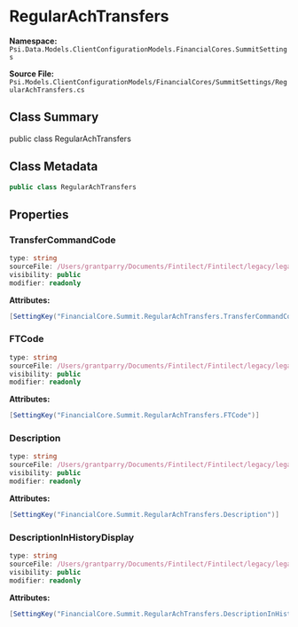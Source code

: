 # RegularAchTransfers

**Namespace:** `Psi.Data.Models.ClientConfigurationModels.FinancialCores.SummitSettings`

**Source File:** `Psi.Models.ClientConfigurationModels/FinancialCores/SummitSettings/RegularAchTransfers.cs`

## Class Summary

public class RegularAchTransfers

## Class Metadata

```typescript
public class RegularAchTransfers
```

## Properties

### TransferCommandCode

```typescript
type: string
sourceFile: /Users/grantparry/Documents/Fintilect/Fintilect/legacy/legacy-apis/Psi.Models.ClientConfigurationModels/FinancialCores/SummitSettings/RegularAchTransfers.cs
visibility: public
modifier: readonly
```

**Attributes:**
```csharp
[SettingKey("FinancialCore.Summit.RegularAchTransfers.TransferCommandCode")]
```

### FTCode

```typescript
type: string
sourceFile: /Users/grantparry/Documents/Fintilect/Fintilect/legacy/legacy-apis/Psi.Models.ClientConfigurationModels/FinancialCores/SummitSettings/RegularAchTransfers.cs
visibility: public
modifier: readonly
```

**Attributes:**
```csharp
[SettingKey("FinancialCore.Summit.RegularAchTransfers.FTCode")]
```

### Description

```typescript
type: string
sourceFile: /Users/grantparry/Documents/Fintilect/Fintilect/legacy/legacy-apis/Psi.Models.ClientConfigurationModels/FinancialCores/SummitSettings/RegularAchTransfers.cs
visibility: public
modifier: readonly
```

**Attributes:**
```csharp
[SettingKey("FinancialCore.Summit.RegularAchTransfers.Description")]
```

### DescriptionInHistoryDisplay

```typescript
type: string
sourceFile: /Users/grantparry/Documents/Fintilect/Fintilect/legacy/legacy-apis/Psi.Models.ClientConfigurationModels/FinancialCores/SummitSettings/RegularAchTransfers.cs
visibility: public
modifier: readonly
```

**Attributes:**
```csharp
[SettingKey("FinancialCore.Summit.RegularAchTransfers.DescriptionInHistoryDisplay")]
```
